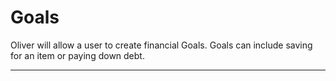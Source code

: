# Goals

Oliver will allow a user to create financial Goals. Goals can include saving for an item or paying down debt.

___
